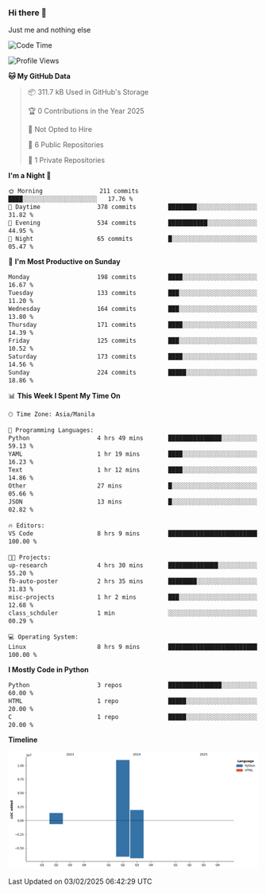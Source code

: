 ### Hi there 👋

Just me and nothing else


<!--START_SECTION:waka-->
![Code Time](http://img.shields.io/badge/Code%20Time-719%20hrs%2035%20mins-blue)

![Profile Views](http://img.shields.io/badge/Profile%20Views-0-blue)

**🐱 My GitHub Data** 

> 📦 311.7 kB Used in GitHub's Storage 
 > 
> 🏆 0 Contributions in the Year 2025
 > 
> 🚫 Not Opted to Hire
 > 
> 📜 6 Public Repositories 
 > 
> 🔑 1 Private Repositories 
 > 
**I'm a Night 🦉** 

```text
🌞 Morning                211 commits         ████░░░░░░░░░░░░░░░░░░░░░   17.76 % 
🌆 Daytime                378 commits         ████████░░░░░░░░░░░░░░░░░   31.82 % 
🌃 Evening                534 commits         ███████████░░░░░░░░░░░░░░   44.95 % 
🌙 Night                  65 commits          █░░░░░░░░░░░░░░░░░░░░░░░░   05.47 % 
```
📅 **I'm Most Productive on Sunday** 

```text
Monday                   198 commits         ████░░░░░░░░░░░░░░░░░░░░░   16.67 % 
Tuesday                  133 commits         ███░░░░░░░░░░░░░░░░░░░░░░   11.20 % 
Wednesday                164 commits         ███░░░░░░░░░░░░░░░░░░░░░░   13.80 % 
Thursday                 171 commits         ████░░░░░░░░░░░░░░░░░░░░░   14.39 % 
Friday                   125 commits         ███░░░░░░░░░░░░░░░░░░░░░░   10.52 % 
Saturday                 173 commits         ████░░░░░░░░░░░░░░░░░░░░░   14.56 % 
Sunday                   224 commits         █████░░░░░░░░░░░░░░░░░░░░   18.86 % 
```


📊 **This Week I Spent My Time On** 

```text
🕑︎ Time Zone: Asia/Manila

💬 Programming Languages: 
Python                   4 hrs 49 mins       ███████████████░░░░░░░░░░   59.13 % 
YAML                     1 hr 19 mins        ████░░░░░░░░░░░░░░░░░░░░░   16.23 % 
Text                     1 hr 12 mins        ████░░░░░░░░░░░░░░░░░░░░░   14.86 % 
Other                    27 mins             █░░░░░░░░░░░░░░░░░░░░░░░░   05.66 % 
JSON                     13 mins             █░░░░░░░░░░░░░░░░░░░░░░░░   02.82 % 

🔥 Editors: 
VS Code                  8 hrs 9 mins        █████████████████████████   100.00 % 

🐱‍💻 Projects: 
up-research              4 hrs 30 mins       ██████████████░░░░░░░░░░░   55.20 % 
fb-auto-poster           2 hrs 35 mins       ████████░░░░░░░░░░░░░░░░░   31.83 % 
misc-projects            1 hr 2 mins         ███░░░░░░░░░░░░░░░░░░░░░░   12.68 % 
class_schduler           1 min               ░░░░░░░░░░░░░░░░░░░░░░░░░   00.29 % 

💻 Operating System: 
Linux                    8 hrs 9 mins        █████████████████████████   100.00 % 
```

**I Mostly Code in Python** 

```text
Python                   3 repos             ███████████████░░░░░░░░░░   60.00 % 
HTML                     1 repo              █████░░░░░░░░░░░░░░░░░░░░   20.00 % 
C                        1 repo              █████░░░░░░░░░░░░░░░░░░░░   20.00 % 
```



**Timeline**

![Lines of Code chart](https://raw.githubusercontent.com/brutist/brutist/main/assets/bar_graph.png)


 Last Updated on 03/02/2025 06:42:29 UTC
<!--END_SECTION:waka-->
